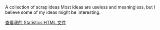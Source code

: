 A collection of scrap ideas
Most ideas are useless and meaningless, but I believe some of my ideas might be interesting.

[查看我的 Statistics HTML 文件](https://vincentfyt.github.io/blog/myblog/_posts/residual.html)

